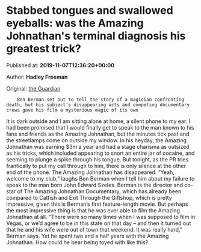 
# Stabbed tongues and swallowed eyeballs: was the Amazing Johnathan's terminal diagnosis his greatest trick?

Published at: **2019-11-07T12:36:20+00:00**

Author: **Hadley Freeman**

Original: [the Guardian](https://www.theguardian.com/film/2019/nov/07/stabbed-tongues-and-swallowed-eyeballs-was-the-amazing-johnathans-terminal-diagnosis-his-greatest-trick)


        Ben Berman set out to tell the story of a magician confronting death, but his subject’s disappearing acts and competing documentary crews gave his film a mysterious magic of its own
      
It is dark outside and I am sitting alone at home, a silent phone to my ear. I had been promised that I would finally get to speak to the man known to his fans and friends as the Amazing Johnathan, but the minutes tick past and the streetlamps come on outside my window. In his heyday, the Amazing Johnathan was earning $3m a year and had a stage charisma as outsized as his tricks, which included appearing to snort an entire jar of cocaine, and seeming to plunge a spike through his tongue. But tonight, as the PR tries frantically to put my call through to him, there is only silence at the other end of the phone. The Amazing Johnathan has disappeared.
“Yeah, welcome to my club,” laughs Ben Berman when I tell him about my failure to speak to the man born John Edward Szeles. Berman is the director and co-star of The Amazing Johnathan Documentary, which has already been compared to Catfish and Exit Through the Giftshop, which is pretty impressive, given this is Berman’s first feature-length movie. But perhaps the most impressive thing is that he was ever able to film the Amazing Johnathan at all.
“There were so many times when I was supposed to film in Vegas, or we’d agree to be in this state on that day – and then it turned out that he and his wife were out of town that weekend. It was really hard,” Berman says. Yet he spent two and a half years with the Amazing Johnathan. How could he bear being toyed with like this?
